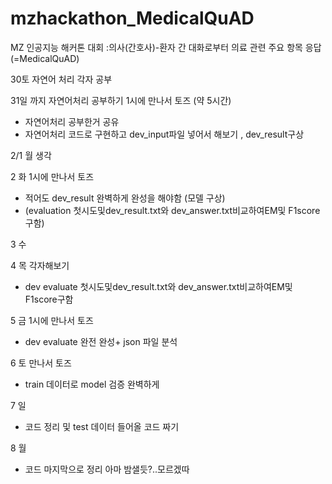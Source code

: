 # mzhackathon_MedicalQuAD
MZ 인공지능 해커톤 대회 :의사(간호사)-환자 간 대화로부터 의료 관련 주요 항목 응답(=MedicalQuAD)

30토 자연어 처리 각자 공부

31일  까지 자연어처리 공부하기 1시에 만나서 토즈  (약 5시간)

- 자연어처리 공부한거 공유
- 자연어처리 코드로 구현하고 dev_input파일 넣어서 해보기 , dev_result구상

2/1 월  생각

2 화 1시에 만나서 토즈

- 적어도 dev_result 완벽하게 완성을 해야함 (모델 구상)
- (evaluation 첫시도및dev_result.txt와 dev_answer.txt비교하여EM및 F1score구함)

3 수

4 목 각자해보기

- dev evaluate 첫시도및dev_result.txt와 dev_answer.txt비교하여EM및 F1score구함

5 금 1시에 만나서 토즈

- dev evaluate 완전 완성+ json 파일 분석

6 토 만나서 토즈

- train 데이터로 model 검증 완벽하게

7 일

- 코드 정리 및 test 데이터 들어올 코드 짜기

8 월

- 코드 마지막으로 정리 아마 밤샐듯?..모르겠따

